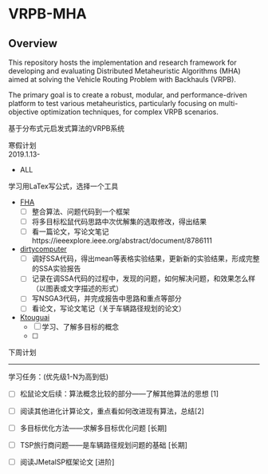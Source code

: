 # VRPB-MHA

## Overview
This repository hosts the implementation and research framework for developing and evaluating Distributed Metaheuristic Algorithms (MHA) aimed at solving the Vehicle Routing Problem with Backhauls (VRPB).

The primary goal is to create a robust, modular, and performance-driven platform to test various metaheuristics, particularly focusing on multi-objective optimization techniques, for complex VRPB scenarios.


基于分布式元启发式算法的VRPB系统

寒假计划  
2019.1.13-

- ALL

学习用LaTex写公式，选择一个工具

- [FHA](https://github.com/FHhui)
  - [ ] 整合算法、问题代码到一个框架
  - [ ] 将多目标松鼠代码思路中次优解集的选取修改，得出结果
  - [ ] 看一篇论文，写论文笔记https://ieeexplore.ieee.org/abstract/document/8786111
- [dirtycomputer](https://github.com/dirtycomputer)
  - [ ] 调好SSA代码，得出mean等表格实验结果，更新新的实验结果，形成完整的SSA实验报告
  - [ ] 记录在调SSA代码的过程中，发现的问题，如何解决问题，和效果怎么样（以图表或文字描述的形式）
  - [ ] 写NSGA3代码，并完成报告中思路和重点等部分
  - [ ] 看论文，写论文笔记（关于车辆路径规划的论文）
- [Ktouguai](https://github.com/Ktouguai)
  - [ ] 学习、了解多目标的概念
  - [ ] 

下周计划

------

学习任务：(优先级1-N为高到低) 

- [ ] 松鼠论文后续：算法概念比较的部分——了解其他算法的思想 [1]
- [ ] 阅读其他进化计算论文，重点看如何改进现有算法，总结[2]
- [ ] 多目标优化方法——求解多目标优化问题 [长期]  
- [ ] TSP旅行商问题——是车辆路径规划问题的基础 [长期]
- [ ] 阅读JMetalSP框架论文 [进阶]

